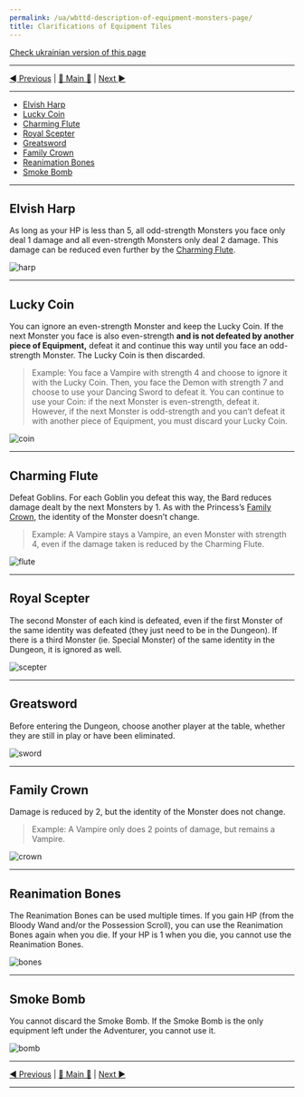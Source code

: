 ```yaml
---
permalink: /ua/wbttd-description-of-equipment-monsters-page/
title: Clarifications of Equipment Tiles
---
```


[Check ukrainian version of this page](../ua/ClarificationsOfEquipmentTilesPage.mds)

***

[◄ Previous](GamePlayPage.md) | [🚪 Main 🚪](IndexPage.md) | [Next ►](DescriptionOfSpecialMonsters.md)

***

* [Elvish Harp](#elvish-harp)
* [Lucky Coin](#lucky-coin)
* [Charming Flute](#charming-flute)
* [Royal Scepter](#royal-scepter)
* [Greatsword](#greatsword)
* [Family Crown](#family-crown)
* [Reanimation Bones](#reanimation-bones)
* [Smoke Bomb](#smoke-bomb)

***

## Elvish Harp

As long as your HP is less than 5, all odd-strength Monsters you face only deal 1 damage and all even-strength Monsters only deal 2 damage. This damage can be reduced even further by the [Charming Flute](#charming-flute).

![harp]

***

## Lucky Coin

You can ignore an even-strength Monster and keep the Lucky Coin. If the next Monster you face is also even-strength **and is not defeated by another piece of Equipment,** defeat it and continue this way until you face an odd-strength Monster. The Lucky Coin is then discarded.

> Example: You face a Vampire with strength 4 and choose to ignore it with the Lucky Coin. Then, you face the Demon with strength 7 and choose to use your Dancing Sword to defeat it. You can continue to use your Coin: if the next Monster is even-strength, defeat it. However, if the next Monster is odd-strength and you can’t defeat it with another piece of Equipment, you must discard your Lucky Coin.

![coin]

***

## Charming Flute

Defeat Goblins. For each Goblin you defeat this way, the Bard reduces damage dealt by the next Monsters by 1. As with the Princess’s [Family Crown](#family-crown), the identity of the Monster doesn’t change.

> Example: A Vampire stays a Vampire, an even Monster with strength 4, even if the damage taken is reduced by the Charming Flute.

![flute]

***

## Royal Scepter

The second Monster of each kind is defeated, even if the first Monster of the same identity was defeated (they just need to be in the Dungeon). If there is a third Monster (ie. Special Monster) of the same identity in the Dungeon, it is ignored as well.

![scepter]

***

## Greatsword

Before entering the Dungeon, choose another player at the table, whether they are still in play or have been eliminated.

![sword]

***

## Family Crown

Damage is reduced by 2, but the identity of the Monster does not change.

> Example: A Vampire only does 2 points of damage, but remains a Vampire.

![crown]

***

## Reanimation Bones

The Reanimation Bones can be used multiple times. If you gain HP (from the Bloody Wand and/or the Possession Scroll), you can use the Reanimation Bones again when you die. If your HP is 1 when you die, you cannot use the Reanimation Bones.

![bones]

***

## Smoke Bomb

You cannot discard the Smoke Bomb. If the Smoke Bomb is the only equipment left under the Adventurer, you cannot use it.

![bomb]

***

[◄ Previous](GamePlayPage.md) | [🚪 Main 🚪](IndexPage.md) | [Next ►](DescriptionOfSpecialMonsters.md)

***

<!--Image links ref-->

[harp]: ../../resources/img/equipment1.jpg
[coin]: ../../resources/img/equipment2.jpg
[flute]: ../../resources/img/equipment3.jpg
[scepter]: ../../resources/img/equipment4.jpg
[sword]: ../../resources/img/equipment5.jpg
[crown]: ../../resources/img/equipment6.jpg
[bones]: ../../resources/img/equipment7.jpg
[bomb]: ../../resources/img/equipment8.jpg